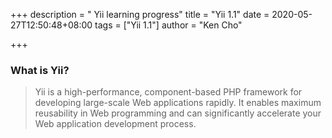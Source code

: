 +++
description = " Yii learning progress"
title = "Yii 1.1"
date = 2020-05-27T12:50:48+08:00
tags = ["Yii 1.1"]
author = "Ken Cho"

+++
### What is Yii?

>Yii is a high-performance, component-based PHP framework for developing large-scale Web applications rapidly. 
It enables maximum reusability in Web programming and can significantly accelerate your Web application development process. 



